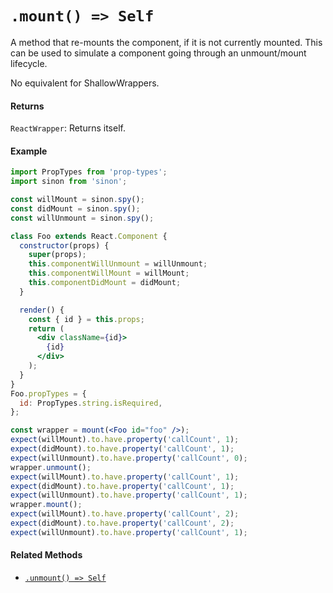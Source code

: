 # `.mount() => Self`

A method that re-mounts the component, if it is not currently mounted. This can be used to simulate a component going through
an unmount/mount lifecycle.

No equivalent for ShallowWrappers.

#### Returns

`ReactWrapper`: Returns itself.


#### Example

```jsx
import PropTypes from 'prop-types';
import sinon from 'sinon';

const willMount = sinon.spy();
const didMount = sinon.spy();
const willUnmount = sinon.spy();

class Foo extends React.Component {
  constructor(props) {
    super(props);
    this.componentWillUnmount = willUnmount;
    this.componentWillMount = willMount;
    this.componentDidMount = didMount;
  }

  render() {
    const { id } = this.props;
    return (
      <div className={id}>
        {id}
      </div>
    );
  }
}
Foo.propTypes = {
  id: PropTypes.string.isRequired,
};

const wrapper = mount(<Foo id="foo" />);
expect(willMount).to.have.property('callCount', 1);
expect(didMount).to.have.property('callCount', 1);
expect(willUnmount).to.have.property('callCount', 0);
wrapper.unmount();
expect(willMount).to.have.property('callCount', 1);
expect(didMount).to.have.property('callCount', 1);
expect(willUnmount).to.have.property('callCount', 1);
wrapper.mount();
expect(willMount).to.have.property('callCount', 2);
expect(didMount).to.have.property('callCount', 2);
expect(willUnmount).to.have.property('callCount', 1);
```


#### Related Methods

- [`.unmount() => Self`](unmount.md)

